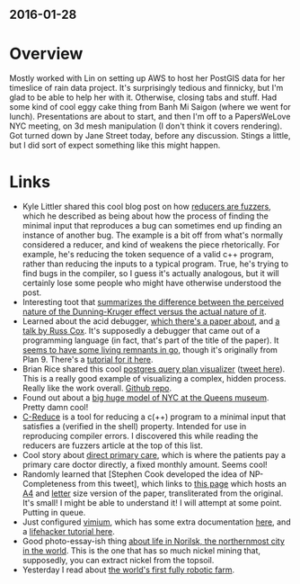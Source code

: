 ## 2016-01-28

# Overview
Mostly worked with Lin on setting up AWS to host her PostGIS data for her timeslice of rain data project. It's surprisingly tedious and finnicky, but I'm glad to be able to help her with it. Otherwise, closing tabs and stuff. Had some kind of cool eggy cake thing from Banh Mi Saigon (where we went for lunch). Presentations are about to start, and then I'm off to a PapersWeLove NYC meeting, on 3d mesh manipulation (I don't think it covers rendering). Got turned down by Jane Street today, before any discussion. Stings a little, but I did sort of expect something like this might happen.

# Links
- Kyle Littler shared this cool blog post on how [reducers are fuzzers](http://blog.regehr.org/archives/1284), which he described as being about how the process of finding the minimal input that reproduces a bug can sometimes end up finding an instance of another bug. The example is a bit off from what's normally considered a reducer, and kind of weakens the piece rhetorically. For example, he's reducing the token sequence of a valid c++ program, rather than reducing the inputs to a typical program. True, he's trying to find bugs in the compiler, so I guess it's actually analogous, but it will certainly lose some people who might have otherwise understood the post.
- Interesting toot that [summarizes the difference between the perceived nature of the Dunning-Kruger effect versus the actual nature of it](https://twitter.com/MeLlamoLlama_/status/692699504919867392).
- Learned about the acid debugger, [which there's a paper about](http://9p.io/sys/doc/acidpaper.html), and [a talk by Russ Cox](https://swtch.com/~rsc/talks/acid07/). It's supposedly a debugger that came out of a programming language (in fact, that's part of the title of the paper). It [seems to have some living remnants in go](http://blog.matttproud.com/2014/08/plan-9s-acid-debugger-and-go.html), though it's originally from Plan 9. There's a [tutorial for it here](http://doc.cat-v.org/inferno/4th_edition/kernel_debugging/).
- Brian Rice shared this cool [postgres query plan visualizer](http://tatiyants.com/postgres-query-plan-visualization/) ([tweet here](https://twitter.com/BrianTRice/status/692470125409222657)). This is a really good example of visualizing a complex, hidden process. Really like the work overall. [Github repo](https://github.com/AlexTatiyants/pev).
- Found out about a [big huge model of NYC at the Queens museum](http://ny.curbed.com/archives/2015/02/27/unlocking_the_secrets_of_new_york_citys_most_famous_model.php). Pretty damn cool!
- [C-Reduce](https://embed.cs.utah.edu/creduce/) is a tool for reducing a c(++) program to a minimal input that satisfies a (verified in the shell) property. Intended for use in reproducing compiler errors. I discovered this while reading the reducers are fuzzers article at the top of this list.
- Cool story about [direct primary care](http://www.tampabay.com/news/health/a-different-kind-of-doctors-office-patients-pay-directly-keeping-insurance/2262388), which is where the patients pay a primary care doctor directly, a fixed monthly amount. Seems cool!
- Randomly learned that [Stephen Cook developed the idea of NP-Completeness from this tweet], which links to [this page](http://4mhz.de/cook.html) which hosts an [A4](http://4mhz.de/download.php?file=Cook1971_A4.pdf) and [letter](http://4mhz.de/download.php?file=Cook1971_Letter.pdf) size version of the paper, transliterated from the original. It's small! I might be able to understand it! I will attempt at some point. Putting in queue.
- Just configured [vimium](https://vimium.github.io/), which has some extra documentation [here](https://github.com/philc/vimium/blob/master/README.md), and a [lifehacker tutorial here](http://lifehacker.com/5925220/make-chrome-less-distracting-with-vimium-and-these-settings).
- Good photo-essay-ish thing [about life in Norilsk, the northernmost city in the world](http://imgur.com/gallery/D19On). This is the one that has so much nickel mining that, supposedly, you can extract nickel from the topsoil.
- Yesterday I read about [the world's first fully robotic farm](http://www.techinsider.io/spreads-robot-farm-will-open-soon-2016-1).


